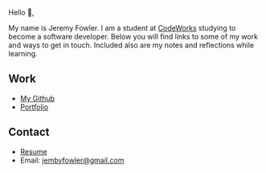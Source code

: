 Hello 👋, 

My name is Jeremy Fowler. I am a student at [CodeWorks](https://boisecodeworks.com) studying to become a software developer. Below you will find links to some of my work and ways to get in touch. Included also are my notes and reflections while learning. 

## Work

* [My Github](https://github.com/Jeremy-Fowler)
* [Portfolio](https://Jeremy-Fowler.github.io/)

## Contact

* [Resume](https://Jeremy-Fowler.github.io/resume)
* Email: jembyfowler@gmail.com
